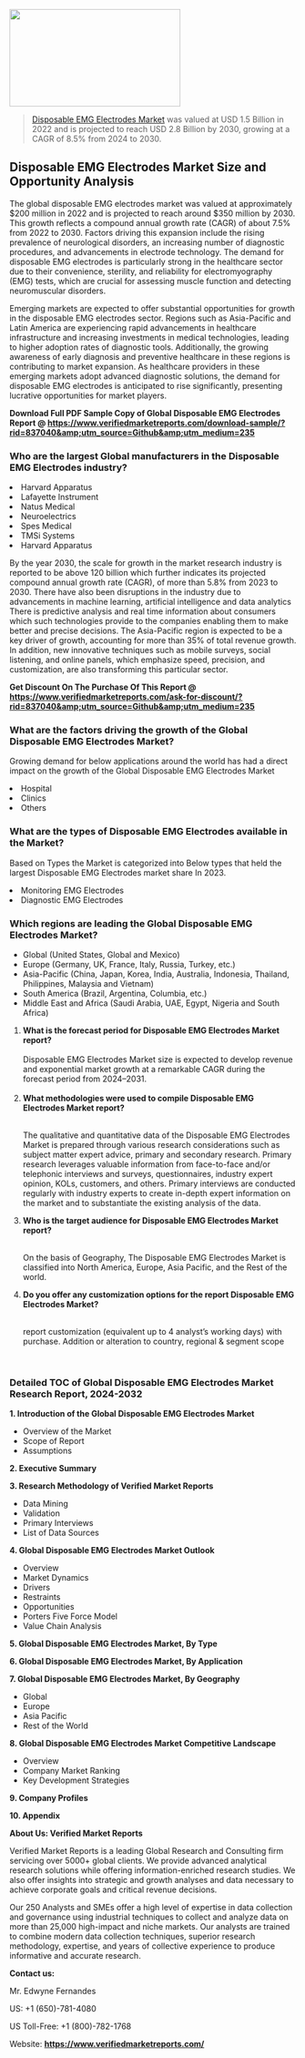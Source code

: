 <img src="https://ffe5etoiles.com/wp-content/uploads/2024/12/MST1-300x171.png" alt="" width="300" height="171" class="alignnone size-medium wp-image-20088" /><blockquote><p><p><a href="https://www.verifiedmarketreports.com/download-sample/?rid=837040&utm_source=Github&utm_medium=235" target="_blank">Disposable EMG Electrodes Market</a> was valued at USD 1.5 Billion in 2022 and is projected to reach USD 2.8 Billion by 2030, growing at a CAGR of 8.5% from 2024 to 2030.</p></blockquote><p><h2>Disposable EMG Electrodes Market Size and Opportunity Analysis</h2><p>The global disposable EMG electrodes market was valued at approximately $200 million in 2022 and is projected to reach around $350 million by 2030. This growth reflects a compound annual growth rate (CAGR) of about 7.5% from 2022 to 2030. Factors driving this expansion include the rising prevalence of neurological disorders, an increasing number of diagnostic procedures, and advancements in electrode technology. The demand for disposable EMG electrodes is particularly strong in the healthcare sector due to their convenience, sterility, and reliability for electromyography (EMG) tests, which are crucial for assessing muscle function and detecting neuromuscular disorders.</p><p>Emerging markets are expected to offer substantial opportunities for growth in the disposable EMG electrodes sector. Regions such as Asia-Pacific and Latin America are experiencing rapid advancements in healthcare infrastructure and increasing investments in medical technologies, leading to higher adoption rates of diagnostic tools. Additionally, the growing awareness of early diagnosis and preventive healthcare in these regions is contributing to market expansion. As healthcare providers in these emerging markets adopt advanced diagnostic solutions, the demand for disposable EMG electrodes is anticipated to rise significantly, presenting lucrative opportunities for market players.</p></p><p class=""><strong>Download Full PDF Sample Copy of Global Disposable EMG Electrodes Report @ <a href="https://www.verifiedmarketreports.com/download-sample/?rid=837040&amp;utm_source=Github&amp;utm_medium=235" target="_blank">https://www.verifiedmarketreports.com/download-sample/?rid=837040&amp;utm_source=Github&amp;utm_medium=235</a></strong></p><h3 id="" class="">Who are the largest Global manufacturers in the Disposable EMG Electrodes industry?</h3><p><li>Harvard Apparatus</li><li> Lafayette Instrument</li><li> Natus Medical</li><li> Neuroelectrics</li><li> Spes Medical</li><li> TMSi Systems</li><li> Harvard Apparatus</li></p><div class=""><div class="" dir="" data-message-author-role="" data-message-id="" data-message-model-slug=""><div class=""><div class=""><div class=""><div class="" dir="" data-message-author-role="" data-message-id="" data-message-model-slug=""><div class=""><div class=""><p>By the year 2030, the scale for growth in the market research industry is reported to be above 120 billion which further indicates its projected compound annual growth rate (CAGR), of more than 5.8% from 2023 to 2030. There have also been disruptions in the industry due to advancements in machine learning, artificial intelligence and data analytics There is predictive analysis and real time information about consumers which such technologies provide to the companies enabling them to make better and precise decisions. The Asia-Pacific region is expected to be a key driver of growth, accounting for more than 35% of total revenue growth. In addition, new innovative techniques such as mobile surveys, social listening, and online panels, which emphasize speed, precision, and customization, are also transforming this particular sector.</p><p><strong>Get Discount On The Purchase Of This Report @&nbsp; <a href="https://www.verifiedmarketreports.com/ask-for-discount/?rid=837040&amp;utm_source=Github&amp;utm_medium=235" target="_blank">https://www.verifiedmarketreports.com/ask-for-discount/?rid=837040&amp;utm_source=Github&amp;utm_medium=235</a></strong></p></div></div></div></div></div></div></div></div><h3 id="" class="">What are the factors driving the growth of the Global Disposable EMG Electrodes Market?</h3><p id="" class="">Growing demand for below applications around the world has had a direct impact on the growth of the Global Disposable EMG Electrodes Market</p><p id="" class=""><li>Hospital</li><li> Clinics</li><li> Others</li></p><h3 id="" class="">What are the types of Disposable EMG Electrodes available in the Market?</h3><p id="" class="">Based on Types the Market is categorized into Below types that held the largest Disposable EMG Electrodes market share In 2023.</p><p id="" class=""><li>Monitoring EMG Electrodes</li><li> Diagnostic EMG Electrodes</li></p><h3 id="" class="">Which regions are leading the Global Disposable EMG Electrodes Market?</h3><ul><li>Global (United States, Global and Mexico)</li><li>Europe (Germany, UK, France, Italy, Russia, Turkey, etc.)</li><li>Asia-Pacific (China, Japan, Korea, India, Australia, Indonesia, Thailand, Philippines, Malaysia and Vietnam)</li><li>South America (Brazil, Argentina, Columbia, etc.)</li><li>Middle East and Africa (Saudi Arabia, UAE, Egypt, Nigeria and South Africa)</li></ul><p><ol><li><strong>What is the forecast period for Disposable EMG Electrodes Market report?<br /></strong><br /><span data-sheets-root="1" data-sheets-value="{&quot;1&quot;:2,&quot;2&quot;:&quot;XXXX size is expected to develop revenue and exponential market growth at a remarkable CAGR during the forecast period from 2024&ndash;2030.&quot;}" data-sheets-userformat="{&quot;2&quot;:12674,&quot;4&quot;:{&quot;1&quot;:2,&quot;2&quot;:16776960},&quot;10&quot;:2,&quot;11&quot;:0,&quot;15&quot;:&quot;Arial&quot;,&quot;16&quot;:12}">Disposable EMG Electrodes Market size is expected to develop revenue and exponential market growth at a remarkable CAGR during the forecast period from 2024&ndash;2031.</span><br /><br /></li><li><strong>What methodologies were used to compile Disposable EMG Electrodes Market report?<br /><br /></strong><p>The qualitative and quantitative data of the&nbsp;Disposable EMG Electrodes Market is prepared through various research considerations such as subject matter expert advice, primary and secondary research. Primary research leverages valuable information from face-to-face and/or telephonic interviews and surveys, questionnaires, industry expert opinion, KOLs, customers, and others. Primary interviews are conducted regularly with industry experts to create in-depth expert information on the market and to substantiate the existing analysis of the data.&nbsp;</p></li><li><strong>Who is the target audience for Disposable EMG Electrodes Market report?<br /><br /></strong><p>On the basis of Geography, The&nbsp;Disposable EMG Electrodes Market is classified into North America, Europe, Asia Pacific, and the Rest of the world.</p></li><li><strong>Do you offer any customization options for the report Disposable EMG Electrodes Market?<br /><br /></strong><p>report customization (equivalent up to 4 analyst&rsquo;s working days) with purchase. Addition or alteration to country, regional &amp; segment scope</p><p>&nbsp;</p></li></ol></p><h3 id="" class="">Detailed TOC of Global Disposable EMG Electrodes Market Research Report, 2024-2032</h3><p id="" class=""><strong>1. Introduction of the Global Disposable EMG Electrodes Market</strong></p><ul><li>Overview of the Market</li><li>Scope of Report</li><li>Assumptions</li></ul><p id="" class=""><strong>2. Executive Summary</strong></p><p id="" class=""><strong>3. Research Methodology of&nbsp;Verified Market Reports</strong></p><ul><li>Data Mining</li><li>Validation</li><li>Primary Interviews</li><li>List of Data Sources</li></ul><p id="" class=""><strong>4. Global Disposable EMG Electrodes Market Outlook</strong></p><ul><li>Overview</li><li>Market Dynamics</li><li>Drivers</li><li>Restraints</li><li>Opportunities</li><li>Porters Five Force Model</li><li>Value Chain Analysis</li></ul><p id="" class=""><strong>5. Global Disposable EMG Electrodes Market, By&nbsp;Type</strong></p><p id="" class=""><strong>6. Global Disposable EMG Electrodes Market, By Application</strong></p><p id="" class=""><strong>7. Global Disposable EMG Electrodes Market, By Geography</strong></p><ul><li>Global</li><li>Europe</li><li>Asia Pacific</li><li>Rest of the World</li></ul><p id="" class=""><strong>8. Global Disposable EMG Electrodes Market Competitive Landscape</strong></p><ul><li>Overview</li><li>Company Market Ranking</li><li>Key Development Strategies</li></ul><p id="" class=""><strong>9. Company Profiles</strong></p><p id="" class=""><strong>10. Appendix</strong></p><p id="" class=""><strong>About Us: Verified Market Reports</strong></p><p id="" class="">Verified Market Reports is a leading Global Research and Consulting firm servicing over 5000+ global clients. We provide advanced analytical research solutions while offering information-enriched research studies. We also offer insights into strategic and growth analyses and data necessary to achieve corporate goals and critical revenue decisions.</p><p id="" class="">Our 250 Analysts and SMEs offer a high level of expertise in data collection and governance using industrial techniques to collect and analyze data on more than 25,000 high-impact and niche markets. Our analysts are trained to combine modern data collection techniques, superior research methodology, expertise, and years of collective experience to produce informative and accurate research.</p><p id="" class=""><strong>Contact us:</strong></p><p id="" class="">Mr. Edwyne Fernandes</p><p id="" class="">US: +1 (650)-781-4080</p><p id="" class="">US Toll-Free: +1 (800)-782-1768</p><p id="" class="">Website: <a target="" data-test-app-aware-link=""><strong>https://www.verifiedmarketreports.com/</strong></a></p>
